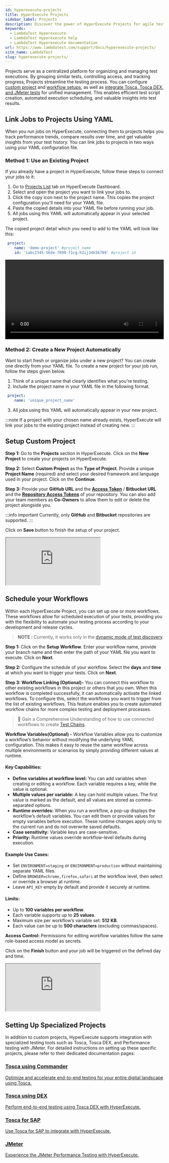 ```yaml
---
id: hyperexecute-projects
title: HyperExecute Projects
sidebar_label: Projects
description: Discover the power of HyperExecute Projects for agile test execution. Learn how to set up and run custom projects with ease, maximizing testing efficiency.
keywords:
  - LambdaTest Hyperexecute
  - LambdaTest Hyperexecute help
  - LambdaTest Hyperexecute documentation
url: https://www.lambdatest.com/support/docs/hyperexecute-projects/
site_name: LambdaTest
slug: hyperexecute-projects/
---
```


<script type="application/ld+json"
      dangerouslySetInnerHTML={{ __html: JSON.stringify({
       "@context": "https://schema.org",
        "@type": "BreadcrumbList",
        "itemListElement": [{
          "@type": "ListItem",
          "position": 1,
          "name": "Home",
          "item": "https://www.lambdatest.com"
        },{
          "@type": "ListItem",
          "position": 2,
          "name": "Support",
          "item": "https://www.lambdatest.com/support/docs/"
        },{
          "@type": "ListItem",
          "position": 3,
          "name": "HyperExecute Concepts",
          "item": "https://www.lambdatest.com/support/docs/hyperexecute-projects/"
        }]
      })
    }}
></script>
Projects serve as a centralized platform for organizing and managing test executions. By grouping similar tests, controlling access, and tracking progress, Projects streamline the testing process. You can configure [custom project](/support/docs/hyperexecute-projects/#setup-your-project) and [workflow setups](/support/docs/hyperexecute-projects/#schedule-your-workflows), as well as [integrate Tosca, Tosca DEX, and JMeter tests](/support/docs/hyperexecute-projects/#setting-up-specialized-projects) for unified management. This enables efficient test script creation, automated execution scheduling, and valuable insights into test results.

## Link Jobs to Projects Using YAML
When you run jobs on HyperExecute, connecting them to projects helps you track performance trends, compare results over time, and get valuable insights from your test history. You can link jobs to projects in two ways using your YAML configuration file.

### Method 1: Use an Existing Project
If you already have a project in HyperExecute, follow these steps to connect your jobs to it:

1. Go to [Projects List](https://hyperexecute.lambdatest.com/hyperexecute/projects) tab on HyperExecute Dashboard.
2. Select and open the project you want to link your jobs to.
3. Click the copy icon next to the project name. This copies the project configuration you'll need for your YAML file.
4. Paste the copied details into your YAML file before running your job.
5. All jobs using this YAML will automatically appear in your selected project. 

The copied project detail which you need to add to the YAML will look like this:
```yaml
 project:
    name: 'demo-project' #project name
    id: '1abc2345-56de-7890-f1cg-h2ij34k56789' #project id
```

<video class="right-side" width="100%" controls id="vid">
<source src= {require('../assets/videos/hyperexecute/projects/copy-project.mp4').default} type="video/mp4" />
</video>

### Method 2: Create a New Project Automatically

Want to start fresh or organize jobs under a new project? You can create one directly from your YAML file. To create a new project for your job run, follow the steps given below.

1. Think of a unique name that clearly identifies what you're testing.
2. Include the project name in your YAML file in the following format.

```yaml
 project:
    name: 'unique_project_name'
```

3. All jobs using this YAML will automatically appear in your new project.

:::note
If a project with your chosen name already exists, HyperExecute will link your jobs to the existing project instead of creating new.
:::

## Setup Custom Project
**Step 1:** Go to the **Projects** section in HyperExecute. Click on the **New Project** to create your projects on HyperExecute.

**Step 2:** Select **Custom Project** as the **Type of Project**. Provide a unique **Project Name** (required) and select your desired framework and language used in your project. Click on the **Continue**.

**Step 3:** Provide your **GitHub URL** and the **[Access Token](https://docs.github.com/en/authentication/keeping-your-account-and-data-secure/managing-your-personal-access-tokens)** / **Bitbucket URL** and the **[Repository Access Tokens](https://support.atlassian.com/bitbucket-cloud/docs/repository-access-tokens/)** of your repository. You can also add your team members as **Co-Owners** to allow them to edit or delete the project alongside you.

:::info important
Currently, only **GitHub** and **Bitbucket** repositories are supported.
:::

Click on **Save** button to finish the setup of your project.

<div className="storylane-iframe">
  <script async src="https://js.storylane.io/js/v2/storylane.js"></script>
  <div className="sl-embed">
    <iframe loading="lazy" className="sl-demo" src="https://app.storylane.io/demo/nghrqs7qgczc?embed=inline"  name="sl-embed" allow="fullscreen" allowfullscreen></iframe>
  </div>
</div>

## Schedule your Workflows
Within each HyperExecute Project, you can set up one or more workflows. These workflows allow for scheduled execution of your tests, providing you with the flexibility to automate your testing process according to your development and release cycles.

> **NOTE :** Currently, it works only in the [dynamic mode of test discovery](/support/docs/deep-dive-into-hyperexecute-yaml/#testdiscovery).

**Step 1:** Click on the **Setup Workflow**. Enter your workflow name, provide your branch name and then enter the path of your YAML file you want to execute. Click on **Next**.

**Step 2:** Configure the schedule of your workflow. Select the **days** and **time** at which you want to trigger your tests. Click on **Next**.

**Step 3: Workflow Linking (Optional)-** You can connect this workflow to other existing workflows in this project or others that you own. When this workflow is completed successfully, it can automatically activate the linked workflows. To configure this, select the workflows you want to trigger from the list of existing workflows. This feature enables you to create automated workflow chains for more complex testing and deployment processes.

> 📘 Gain a Comprehensive Understanding of how to use connected workflows to create [Test Chains](/support/docs/hyperexecute-test-chains/).

**Workflow Variables(Optional) -** Workflow Variables allow you to customize a workflow’s behavior without modifying the underlying YAML configuration. This makes it easy to reuse the same workflow across multiple environments or scenarios by simply providing different values at runtime.

#### Key Capabilities:
- **Define variables at workflow level:** You can add variables when creating or editing a workflow. Each variable requires a key, while the value is optional.
- **Multiple values per variable:** A key can hold multiple values. The first value is marked as the default, and all values are stored as comma-separated options.
- **Runtime overrides:** When you run a workflow, a pop-up displays the workflow’s default variables. You can edit them or provide values for empty variables before execution. These runtime changes apply only to the current run and do not overwrite saved defaults.
- **Case sensitivity:** Variable keys are case-sensitive.
- **Priority:** Runtime values override workflow-level defaults during execution.

#### Example Use Cases:
- Set `ENVIRONMENT=staging` or `ENVIRONMENT=production` without maintaining separate YAML files.
- Define `BROWSER=chrome,firefox,safari` at the workflow level, then select or override a browser at runtime.
- Leave `API_KEY` empty by default and provide it securely at runtime.

#### Limits:
- Up to **100 variables per workflow**.
- Each variable supports up to **25 values**.
- Maximum size per workflow’s variable set: **512 KB**.
- Each value can be up to **500 characters** (excluding commas/spaces).

**Access Control:** Permissions for editing workflow variables follow the same role-based access model as secrets.


Click on the **Finish** button and your job will be triggered on the defined day and time.

<div className="storylane-iframe">
  <script async src="https://js.storylane.io/js/v2/storylane.js"></script>
  <div className="sl-embed">
    <iframe loading="lazy" className="sl-demo" src="https://app.storylane.io/demo/mm0v54k4vzmb?embed=inline" name="sl-embed" allow="fullscreen" allowfullscreen></iframe>
  </div>
</div>

## Setting Up Specialized Projects
In addition to custom projects, HyperExecute supports integration with specialized testing tools such as Tosca, Tosca DEX, and Performance testing with JMeter. For detailed instructions on setting up these specific projects, please refer to their dedicated documentation pages:

<div className="support_main">

  <a href = "/support/docs/tosca-integration-with-hyperexecute-using-commander/">
  <div className="support_inners">
    <h3>Tosca using Commander</h3>
    <p>Optimize and accelerate end-to-end testing for your entire digital landscape using Tosca.</p>
  </div>
  </a>

  <a href = "/support/docs/tosca-integration-with-hyperexecute-using-dex/">
  <div className="support_inners">
    <h3>Tosca using DEX</h3>
    <p>Perform end-to-end testing using Tosca DEX with HyperExecute.</p>
  </div>
  </a>

  <a href = "/support/docs/tosca-integration-with-hyperexecute-for-sap/">
  <div className="support_inners">
    <h3>Tosca for SAP</h3>
    <p>Use Tosca for SAP to integrate with HyperExecute.</p>
  </div>
  </a>

  <a href = "/support/docs/hyperexecute-run-jmeter-tests/">
  <div className="support_inners">
    <h3>JMeter</h3>
    <p>Experience the JMeter Performance Testing with HyperExecute.</p>
  </div>
  </a>
</div>
